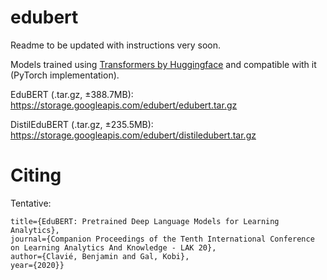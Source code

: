 # edubert

Readme to be updated with instructions very soon.

Models trained using [Transformers by Huggingface](https://github.com/huggingface/transformers) and compatible with it (PyTorch implementation).

EduBERT (.tar.gz, ±388.7MB): https://storage.googleapis.com/edubert/edubert.tar.gz

DistilEduBERT (.tar.gz, ±235.5MB): https://storage.googleapis.com/edubert/distiledubert.tar.gz


# Citing

Tentative:
```@inproceedings{clavié_gal_2020,
title={EduBERT: Pretrained Deep Language Models for Learning Analytics},
journal={Companion Proceedings of the Tenth International Conference on Learning Analytics And Knowledge - LAK 20},
author={Clavié, Benjamin and Gal, Kobi},
year={2020}}
